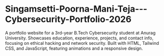 # Singamsetti-Poorna-Mani-Teja---Cybersecurity-Portfolio-2026
A portfolio website for a 3rd-year B.Tech Cybersecurity student at Anurag University. Showcases education, experience, projects, and contact info, focusing on ethical hacking and network security. Built with HTML, Tailwind CSS, and JavaScript, featuring animations and a responsive design.
